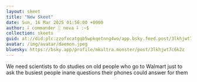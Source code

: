 ```yaml
---
layout: skeet
title: "New Skeet"
date: Sun, 16 Mar 2025 01:56:00 +0000
author: ⸸ commander ░ nova ⸸ :~$
collection: skeets
guid: at://did:plc:zzofxcatgqb5wpkqetnng4wo/app.bsky.feed.post/3lkhjwt7c6k2z
avatar: /img/avatar/daemon.jpeg
bluesky: https://bsky.app/profile/mkultra.monster/post/3lkhjwt7c6k2z
---
```


We need scientists to do studies on old people who go to Walmart just to ask the busiest people inane questions their phones could answer for them
